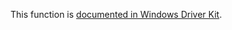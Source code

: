 This function is [documented in Windows Driver Kit](https://learn.microsoft.com/en-us/windows-hardware/drivers/ddi/wdm/nf-wdm-zwmapviewofsection).
